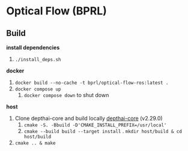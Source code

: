 # Optical Flow (BPRL)

## Build
**install dependencies**
1. ```./install_deps.sh```

**docker**
1. ```docker build --no-cache -t bprl/optical-flow-ros:latest .```
1. ```docker compose up```
    1. ```docker compose down``` to shut down

**host**
1. Clone depthai-core and build locally [depthai-core](https://github.com/luxonis/depthai-core/tree/main) (v2.29.0)
    1. ```cmake -S. -Bbuild -D'CMAKE_INSTALL_PREFIX=/usr/local'```
    1. ```cmake --build build --target install```
. ```mkdir host/build & cd host/build```
1. ```cmake .. & make```
